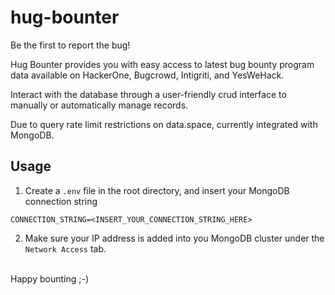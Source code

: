 # hug-bounter
Be the first to report the bug!

Hug Bounter provides you with easy access to latest bug bounty program data available on HackerOne, Bugcrowd, Intigriti, and YesWeHack. 

Interact with the database through a user-friendly crud interface to manually or automatically manage records.

Due to query rate limit restrictions on data.space, currently integrated with MongoDB.

<h2>Usage</h2>

1. Create a `.env` file in the root directory, and insert your MongoDB connection string
``` 
CONNECTION_STRING=<INSERT_YOUR_CONNECTION_STRING_HERE>
```

2. Make sure your IP address is added into you MongoDB cluster under the `Network Access` tab.
<br>
Happy bounting ;-)
